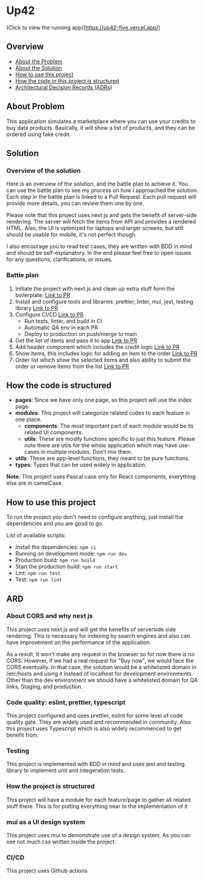 # Up42

(Click to view the running app)[https://up42-five.vercel.app/]

## Overview

- [About the Problem](https://github.com/hojjatjokar/up42#about-problem)
- [About the Solution](https://github.com/hojjatjokar/up42#solution)
- [How to use this project](https://github.com/hojjatjokar/up42#how-to-use-this-project)
- [How the code in this project is structured](https://github.com/hojjatjokar/up42#how-the-code-is-structured)
- [Architectural Decision Records (ADRs)](https://github.com/hojjatjokar/up42#ard)

## About Problem

This application simulates a marketplace where you can use your credits to buy data products. Basically, it will show a list of products, and they can be ordered using fake credit.

## Solution

### Overview of the solution

Here is an overview of the solution, and the battle plan to achieve it. You can use the battle plan to see my process on how I approached the solution. Each step in the battle plan is linked to a Pull Request. Each pull request will provide more details, you can review them one by one.

Please note that this project uses next.js and gets the benefit of server-side rendering. The server will fetch the items from API and provides a rendered HTML. Also, the UI is optimized for laptops and larger screens, but still should be usable for mobile, it's not perfect though.

I also encourage you to read test cases, they are written with BDD in mind and should be self-explanatory. In the end please feel free to open issues for any questions, clarifications, or issues.

### Battle plan

1. Initiate the project with next.js and clean up extra stuff form the boilerplate: [Link to PR](https://github.com/hojjatjokar/up42/pull/1)
2. Install and configure tools and libraries: prettier, linter, mui, jest, testing library [Link to PR](https://github.com/hojjatjokar/up42/pull/2)
3. Configure CI/CD [Link to PR](https://github.com/hojjatjokar/up42/pull/3)
   - Run tests, linter, and build in CI
   - Automatic QA env in each PR
   - Deploy to production on push/merge to main
4. Get the list of items and pass it to app [Link to PR](https://github.com/hojjatjokar/up42/pull/4)
5. Add header component which includes the credit logic [Link to PR](https://github.com/hojjatjokar/up42/pull/4)
6. Show items, this includes logic for adding an item to the order [Link to PR](https://github.com/hojjatjokar/up42/pull/4)
7. Order list which show the selected items and also ability to submit the order or remove items from the list [Link to PR](https://github.com/hojjatjokar/up42/pull/4)

## How the code is structured

- **pages**: Since we have only one page, so this project will use the index page.
- **modules**: This project will categorize related codes to each feature in one place.
  - **components**: The most important part of each module would be its related UI components.
  - **utils**: These are mostly functions specific to just this feature. Please note there are utils for the whole application which may have use-cases in multiple modules. Don't mix them.
- **utils**: These are app-level functions, they meant to be pure functions.
- **types**: Types that can be used widely in application.

**Note**: This project uses Pascal case only for React components, everything else are in camelCase.

## How to use this project

To run the project you don't need to configure anything, just install the dependencies and you are good to go.

List of available scripts:

- Install the dependencies: `npm ci`
- Running on development mode: `npm run dev`
- Production build: `npm run build`
- Start the production build: `npm run start`
- Lint: `npm run test`
- Test: `npm run lint`

## ARD

### About CORS and why next js

This project uses next.js and will get the benefits of serverside side rendering. This is necessary for indexing by search engines and also can have improvement on the performance of the application.

As a result, It won't make any request in the browser so for now there is no CORS. However, if we had a real request for "Buy now", we would face the CORS eventually. In that case, the solution would be a whitelisted domain in /etc/hosts and using it instead of localhost for development environments. Other than the dev environment we should have a whitelisted domain for QA links, Staging, and production.

### Code quality: eslint, prettier, typescript

This project configured and uses prettier, eslint for some level of code quality gate. They are widely used and recommended in community. Also this project uses Typescript which is also widely recommenced to get benefit from.

### Testing

This project is implemented with BDD in mind and uses jest and testing library to implement unit and integeration tests.

### How the project is structured

This project will have a module for each feature/page to gather all related stuff there. This is for putting everything near to the implementation of it

### mui as a UI design system

This project uses mui to demonstrate use of a design system. As you can see not much css written inside the project.

### CI/CD

This project uses Github actions

